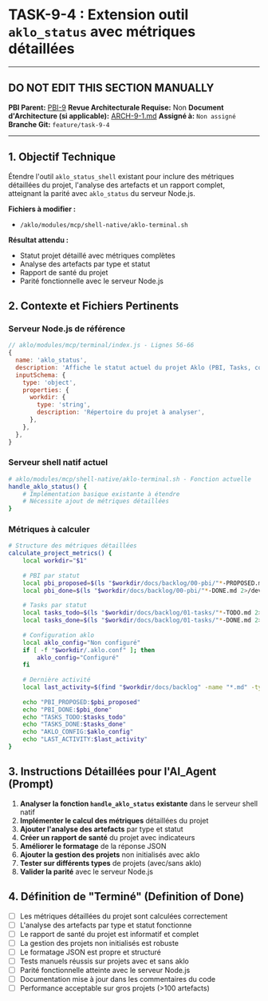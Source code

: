 # TASK-9-4 : Extension outil `aklo_status` avec métriques détaillées

---

## DO NOT EDIT THIS SECTION MANUALLY

**PBI Parent:** [PBI-9](../00-pbi/PBI-9-PROPOSED.md)
**Revue Architecturale Requise:** Non
**Document d'Architecture (si applicable):** [ARCH-9-1.md](../02-architecture/ARCH-9-1.md)
**Assigné à:** `Non assigné`
**Branche Git:** `feature/task-9-4`

---

## 1. Objectif Technique

Étendre l'outil `aklo_status_shell` existant pour inclure des métriques détaillées du projet, l'analyse des artefacts et un rapport complet, atteignant la parité avec `aklo_status` du serveur Node.js.

**Fichiers à modifier :**
- `/aklo/modules/mcp/shell-native/aklo-terminal.sh`

**Résultat attendu :**
- Statut projet détaillé avec métriques complètes
- Analyse des artefacts par type et statut
- Rapport de santé du projet
- Parité fonctionnelle avec le serveur Node.js

## 2. Contexte et Fichiers Pertinents

### Serveur Node.js de référence
```javascript
// aklo/modules/mcp/terminal/index.js - Lignes 56-66
{
  name: 'aklo_status',
  description: 'Affiche le statut actuel du projet Aklo (PBI, Tasks, configuration)',
  inputSchema: {
    type: 'object',
    properties: {
      workdir: {
        type: 'string',
        description: 'Répertoire du projet à analyser',
      },
    },
  },
}
```

### Serveur shell natif actuel
```bash
# aklo/modules/mcp/shell-native/aklo-terminal.sh - Fonction actuelle
handle_aklo_status() {
    # Implémentation basique existante à étendre
    # Nécessite ajout de métriques détaillées
}
```

### Métriques à calculer
```bash
# Structure des métriques détaillées
calculate_project_metrics() {
    local workdir="$1"
    
    # PBI par statut
    local pbi_proposed=$(ls "$workdir/docs/backlog/00-pbi/"*-PROPOSED.md 2>/dev/null | wc -l)
    local pbi_done=$(ls "$workdir/docs/backlog/00-pbi/"*-DONE.md 2>/dev/null | wc -l)
    
    # Tasks par statut
    local tasks_todo=$(ls "$workdir/docs/backlog/01-tasks/"*-TODO.md 2>/dev/null | wc -l)
    local tasks_done=$(ls "$workdir/docs/backlog/01-tasks/"*-DONE.md 2>/dev/null | wc -l)
    
    # Configuration aklo
    local aklo_config="Non configuré"
    if [ -f "$workdir/.aklo.conf" ]; then
        aklo_config="Configuré"
    fi
    
    # Dernière activité
    local last_activity=$(find "$workdir/docs/backlog" -name "*.md" -type f -exec stat -f "%m %N" {} \; 2>/dev/null | sort -nr | head -1 | cut -d' ' -f2- | xargs basename)
    
    echo "PBI_PROPOSED:$pbi_proposed"
    echo "PBI_DONE:$pbi_done"
    echo "TASKS_TODO:$tasks_todo"
    echo "TASKS_DONE:$tasks_done"
    echo "AKLO_CONFIG:$aklo_config"
    echo "LAST_ACTIVITY:$last_activity"
}
```

## 3. Instructions Détaillées pour l'AI_Agent (Prompt)

1. **Analyser la fonction `handle_aklo_status` existante** dans le serveur shell natif
2. **Implémenter le calcul des métriques** détaillées du projet
3. **Ajouter l'analyse des artefacts** par type et statut
4. **Créer un rapport de santé** du projet avec indicateurs
5. **Améliorer le formatage** de la réponse JSON
6. **Ajouter la gestion des projets** non initialisés avec aklo
7. **Tester sur différents types** de projets (avec/sans aklo)
8. **Valider la parité** avec le serveur Node.js

## 4. Définition de "Terminé" (Definition of Done)

- [ ] Les métriques détaillées du projet sont calculées correctement
- [ ] L'analyse des artefacts par type et statut fonctionne
- [ ] Le rapport de santé du projet est informatif et complet
- [ ] La gestion des projets non initialisés est robuste
- [ ] Le formatage JSON est propre et structuré
- [ ] Tests manuels réussis sur projets avec et sans aklo
- [ ] Parité fonctionnelle atteinte avec le serveur Node.js
- [ ] Documentation mise à jour dans les commentaires du code
- [ ] Performance acceptable sur gros projets (>100 artefacts)